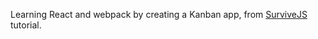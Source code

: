 Learning React and webpack by creating a Kanban app, from <a href="http://survivejs.com/webpack_react/introduction/">SurviveJS</a> tutorial. 
